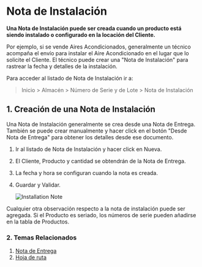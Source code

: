 <!-- add-breadcrumbs -->
# Nota de Instalación

**Una Nota de Instalación puede ser creada cuando un producto está siendo instalado o configurado en la locación del Cliente.**

Por ejemplo, si se vende Aires Acondicionados, generalmente un técnico acompaña el envío para instalar el Aire Acondicionado en el lugar que lo solicite el Cliente. El técnico puede crear una "Nota de Instalación" para rastrear la fecha y detalles de la instalación.

Para acceder al listado de Nota de Instalación ir a: 
> Inicio > Almacén > Número de Serie y de Lote > Nota de Instalación

## 1. Creación de una Nota de Instalación
Una Nota de Instalación generalmente se crea desde una Nota de Entrega. También se puede crear manualmente y hacer click en el botón "Desde Nota de Entrega" para obtener los detalles desde ese documento. 

1. Ir al listado de Nota de Instalación y hacer click en Nueva. 
1. El Cliente, Producto y cantidad se obtendrán de la Nota de Entrega.
1. La fecha y hora se configuran cuando la nota es creada.
1. Guardar y Validar. 

    <img class="screenshot" alt="Installation Note" src="{{docs_base_url}}/assets/img/stock/installation-note.png">

Cualquier otra observación respecto a la nota de instalación puede ser agregada. Si el Producto es seriado, los números de serie pueden añadirse en la tabla de Productos. 

### 2. Temas Relacionados
1. [Nota de Entrega](/docs/user/manual/es/stock/delivery-note)
1. [Hoja de ruta](/docs/user/manual/es/stock/delivery-trip)

